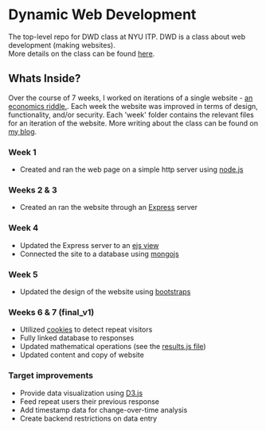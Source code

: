# Dynamic Web Development
The top-level repo for DWD class at NYU ITP.  DWD is a class about web development (making websites).  
More details on the class can be found [here](https://itp.nyu.edu/~sve204/dwd_spring2018/).

## Whats Inside?
Over the course of 7 weeks, I worked on iterations of a single website -  [an economics riddle.](http://sandbox.calebfergie.com:8000/). Each week the website was improved in terms of design, functionality, and/or security. Each 'week' folder contains the relevant files for an iteration of the website. More writing about the class can be found on [my blog](http://www.blog.calebfergie.com/category/web-dev/).

### Week 1
  * Created and ran the web page on a simple http server using [node.js](https://nodejs.org/en/)

### Weeks 2 & 3
  * Created an ran the website through an [Express](https://expressjs.com/) server 

### Week 4
  * Updated the Express server to an [ejs view](https://www.npmjs.com/package/ejs)
  * Connected the site to a database using [mongojs](https://www.npmjs.com/package/mongojs)

### Week 5
  * Updated the design of the website using [bootstraps](https://getbootstrap.com/)

### Weeks 6 & 7 (final_v1)
  * Utilized [cookies](https://www.npmjs.com/package/cookies-js) to detect repeat visitors
  * Fully linked database to responses
  * Updated mathematical operations (see the [results.js file](https://github.com/calebfergie/dwd-repo/blob/master/final_v1/econRiddle/routes/results.js))
  * Updated content and copy of website

### Target improvements
  * Provide data visualization using [D3.js](https://d3js.org/)
  * Feed repeat users their previous response
  * Add timestamp data for change-over-time analysis
  * Create backend restrictions on data entry

